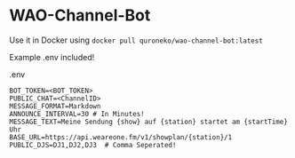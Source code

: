 # WAO-Channel-Bot

Use it in Docker using
```docker pull quroneko/wao-channel-bot:latest```

Example .env included!

.env
```
BOT_TOKEN=<BOT_TOKEN>
PUBLIC_CHAT=<ChannelID>
MESSAGE_FORMAT=Markdown
ANNOUNCE_INTERVAL=30 # In Minutes!
MESSAGE_TEXT=Meine Sendung {show} auf {station} startet am {startTime} Uhr
BASE_URL=https://api.weareone.fm/v1/showplan/{station}/1
PUBLIC_DJS=DJ1,DJ2,DJ3  # Comma Seperated!
```
